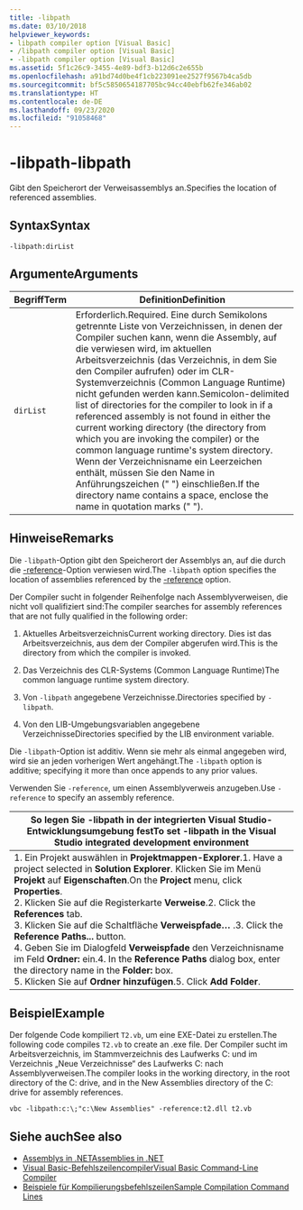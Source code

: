 ```yaml
---
title: -libpath
ms.date: 03/10/2018
helpviewer_keywords:
- libpath compiler option [Visual Basic]
- /libpath compiler option [Visual Basic]
- -libpath compiler option [Visual Basic]
ms.assetid: 5f1c26c9-3455-4e89-bdf3-b12d6c2e655b
ms.openlocfilehash: a91bd74d0be4f1cb223091ee2527f9567b4ca5db
ms.sourcegitcommit: bf5c5850654187705bc94cc40ebfb62fe346ab02
ms.translationtype: HT
ms.contentlocale: de-DE
ms.lasthandoff: 09/23/2020
ms.locfileid: "91058468"
---
```

# <a name="-libpath"></a><span data-ttu-id="8d3ec-102">-libpath</span><span class="sxs-lookup"><span data-stu-id="8d3ec-102">-libpath</span></span>

<span data-ttu-id="8d3ec-103">Gibt den Speicherort der Verweisassemblys an.</span><span class="sxs-lookup"><span data-stu-id="8d3ec-103">Specifies the location of referenced assemblies.</span></span>  
  
## <a name="syntax"></a><span data-ttu-id="8d3ec-104">Syntax</span><span class="sxs-lookup"><span data-stu-id="8d3ec-104">Syntax</span></span>  
  
```console  
-libpath:dirList  
```  
  
## <a name="arguments"></a><span data-ttu-id="8d3ec-105">Argumente</span><span class="sxs-lookup"><span data-stu-id="8d3ec-105">Arguments</span></span>  
  
|<span data-ttu-id="8d3ec-106">Begriff</span><span class="sxs-lookup"><span data-stu-id="8d3ec-106">Term</span></span>|<span data-ttu-id="8d3ec-107">Definition</span><span class="sxs-lookup"><span data-stu-id="8d3ec-107">Definition</span></span>|  
|---|---|  
|`dirList`|<span data-ttu-id="8d3ec-108">Erforderlich.</span><span class="sxs-lookup"><span data-stu-id="8d3ec-108">Required.</span></span> <span data-ttu-id="8d3ec-109">Eine durch Semikolons getrennte Liste von Verzeichnissen, in denen der Compiler suchen kann, wenn die Assembly, auf die verwiesen wird, im aktuellen Arbeitsverzeichnis (das Verzeichnis, in dem Sie den Compiler aufrufen) oder im CLR-Systemverzeichnis (Common Language Runtime) nicht gefunden werden kann.</span><span class="sxs-lookup"><span data-stu-id="8d3ec-109">Semicolon-delimited list of directories for the compiler to look in if a referenced assembly is not found in either the current working directory (the directory from which you are invoking the compiler) or the common language runtime's system directory.</span></span> <span data-ttu-id="8d3ec-110">Wenn der Verzeichnisname ein Leerzeichen enthält, müssen Sie den Name in Anführungszeichen (" ") einschließen.</span><span class="sxs-lookup"><span data-stu-id="8d3ec-110">If the directory name contains a space, enclose the name in quotation marks (" ").</span></span>|  
  
## <a name="remarks"></a><span data-ttu-id="8d3ec-111">Hinweise</span><span class="sxs-lookup"><span data-stu-id="8d3ec-111">Remarks</span></span>  

 <span data-ttu-id="8d3ec-112">Die `-libpath`-Option gibt den Speicherort der Assemblys an, auf die durch die [-reference](reference.md)-Option verwiesen wird.</span><span class="sxs-lookup"><span data-stu-id="8d3ec-112">The `-libpath` option specifies the location of assemblies referenced by the [-reference](reference.md) option.</span></span>  
  
 <span data-ttu-id="8d3ec-113">Der Compiler sucht in folgender Reihenfolge nach Assemblyverweisen, die nicht voll qualifiziert sind:</span><span class="sxs-lookup"><span data-stu-id="8d3ec-113">The compiler searches for assembly references that are not fully qualified in the following order:</span></span>  
  
1. <span data-ttu-id="8d3ec-114">Aktuelles Arbeitsverzeichnis</span><span class="sxs-lookup"><span data-stu-id="8d3ec-114">Current working directory.</span></span> <span data-ttu-id="8d3ec-115">Dies ist das Arbeitsverzeichnis, aus dem der Compiler abgerufen wird.</span><span class="sxs-lookup"><span data-stu-id="8d3ec-115">This is the directory from which the compiler is invoked.</span></span>  
  
2. <span data-ttu-id="8d3ec-116">Das Verzeichnis des CLR-Systems (Common Language Runtime)</span><span class="sxs-lookup"><span data-stu-id="8d3ec-116">The common language runtime system directory.</span></span>  
  
3. <span data-ttu-id="8d3ec-117">Von `-libpath` angegebene Verzeichnisse.</span><span class="sxs-lookup"><span data-stu-id="8d3ec-117">Directories specified by `-libpath`.</span></span>  
  
4. <span data-ttu-id="8d3ec-118">Von den LIB-Umgebungsvariablen angegebene Verzeichnisse</span><span class="sxs-lookup"><span data-stu-id="8d3ec-118">Directories specified by the LIB environment variable.</span></span>  
  
 <span data-ttu-id="8d3ec-119">Die `-libpath`-Option ist additiv. Wenn sie mehr als einmal angegeben wird, wird sie an jeden vorherigen Wert angehängt.</span><span class="sxs-lookup"><span data-stu-id="8d3ec-119">The `-libpath` option is additive; specifying it more than once appends to any prior values.</span></span>  
  
 <span data-ttu-id="8d3ec-120">Verwenden Sie `-reference`, um einen Assemblyverweis anzugeben.</span><span class="sxs-lookup"><span data-stu-id="8d3ec-120">Use `-reference` to specify an assembly reference.</span></span>  
  
|<span data-ttu-id="8d3ec-121">So legen Sie -libpath in der integrierten Visual Studio-Entwicklungsumgebung fest</span><span class="sxs-lookup"><span data-stu-id="8d3ec-121">To set -libpath in the Visual Studio integrated development environment</span></span>|  
|---|  
|<span data-ttu-id="8d3ec-122">1.  Ein Projekt auswählen in **Projektmappen-Explorer**.</span><span class="sxs-lookup"><span data-stu-id="8d3ec-122">1.  Have a project selected in **Solution Explorer**.</span></span> <span data-ttu-id="8d3ec-123">Klicken Sie im Menü **Projekt** auf **Eigenschaften**.</span><span class="sxs-lookup"><span data-stu-id="8d3ec-123">On the **Project** menu, click **Properties**.</span></span> <br /><span data-ttu-id="8d3ec-124">2.  Klicken Sie auf die Registerkarte **Verweise**.</span><span class="sxs-lookup"><span data-stu-id="8d3ec-124">2.  Click the **References** tab.</span></span><br /><span data-ttu-id="8d3ec-125">3.  Klicken Sie auf die Schaltfläche **Verweispfade…** .</span><span class="sxs-lookup"><span data-stu-id="8d3ec-125">3.  Click the **Reference Paths...** button.</span></span><br /><span data-ttu-id="8d3ec-126">4.  Geben Sie im Dialogfeld **Verweispfade** den Verzeichnisname im Feld **Ordner:** ein.</span><span class="sxs-lookup"><span data-stu-id="8d3ec-126">4.  In the **Reference Paths** dialog box, enter the directory name in the **Folder:** box.</span></span><br /><span data-ttu-id="8d3ec-127">5.  Klicken Sie auf **Ordner hinzufügen**.</span><span class="sxs-lookup"><span data-stu-id="8d3ec-127">5.  Click **Add Folder**.</span></span>|  
  
## <a name="example"></a><span data-ttu-id="8d3ec-128">Beispiel</span><span class="sxs-lookup"><span data-stu-id="8d3ec-128">Example</span></span>  

 <span data-ttu-id="8d3ec-129">Der folgende Code kompiliert `T2.vb`, um eine EXE-Datei zu erstellen.</span><span class="sxs-lookup"><span data-stu-id="8d3ec-129">The following code compiles `T2.vb` to create an .exe file.</span></span> <span data-ttu-id="8d3ec-130">Der Compiler sucht im Arbeitsverzeichnis, im Stammverzeichnis des Laufwerks C: und im Verzeichnis „Neue Verzeichnisse“ des Laufwerks C: nach Assemblyverweisen.</span><span class="sxs-lookup"><span data-stu-id="8d3ec-130">The compiler looks in the working directory, in the root directory of the C: drive, and in the New Assemblies directory of the C: drive for assembly references.</span></span>  
  
```console  
vbc -libpath:c:\;"c:\New Assemblies" -reference:t2.dll t2.vb  
```  
  
## <a name="see-also"></a><span data-ttu-id="8d3ec-131">Siehe auch</span><span class="sxs-lookup"><span data-stu-id="8d3ec-131">See also</span></span>

- [<span data-ttu-id="8d3ec-132">Assemblys in .NET</span><span class="sxs-lookup"><span data-stu-id="8d3ec-132">Assemblies in .NET</span></span>](../../../standard/assembly/index.md)
- [<span data-ttu-id="8d3ec-133">Visual Basic-Befehlszeilencompiler</span><span class="sxs-lookup"><span data-stu-id="8d3ec-133">Visual Basic Command-Line Compiler</span></span>](index.md)
- [<span data-ttu-id="8d3ec-134">Beispiele für Kompilierungsbefehlszeilen</span><span class="sxs-lookup"><span data-stu-id="8d3ec-134">Sample Compilation Command Lines</span></span>](sample-compilation-command-lines.md)
